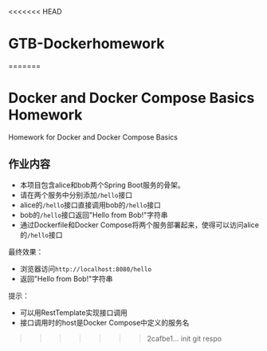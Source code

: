 <<<<<<< HEAD
# GTB-Dockerhomework
=======
# Docker and Docker Compose Basics Homework

Homework for Docker and Docker Compose Basics

## 作业内容

- 本项目包含alice和bob两个Spring Boot服务的骨架。
- 请在两个服务中分别添加`/hello`接口
- alice的`/hello`接口直接调用bob的`/hello`接口
- bob的`/hello`接口返回"Hello from Bob!"字符串
- 通过Dockerfile和Docker Compose将两个服务部署起来，使得可以访问alice的`/hello`接口

最终效果：
- 浏览器访问`http://localhost:8080/hello`
- 返回"Hello from Bob!"字符串

提示：
- 可以用RestTemplate实现接口调用
- 接口调用时的host是Docker Compose中定义的服务名

>>>>>>> 2cafbe1... init git respo
